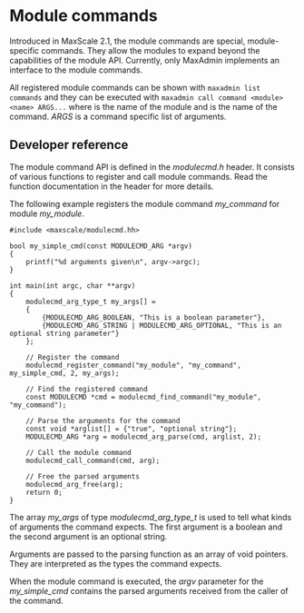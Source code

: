 # Module commands

Introduced in MaxScale 2.1, the module commands are special, module-specific
commands. They allow the modules to expand beyond the capabilities of the module
API. Currently, only MaxAdmin implements an interface to the module commands.

All registered module commands can be shown with `maxadmin list commands` and
they can be executed with `maxadmin call command <module> <name> ARGS...` where
_<module>_ is the name of the module and _<name>_ is the name of the command.
_ARGS_ is a command specific list of arguments.

## Developer reference

The module command API is defined in the _modulecmd.h_ header. It consists of
various functions to register and call module commands. Read the function
documentation in the header for more details.

The following example registers the module command _my_command_ for module
_my_module_.

```
#include <maxscale/modulecmd.hh>

bool my_simple_cmd(const MODULECMD_ARG *argv)
{
    printf("%d arguments given\n", argv->argc);
}

int main(int argc, char **argv)
{
    modulecmd_arg_type_t my_args[] =
    {
        {MODULECMD_ARG_BOOLEAN, "This is a boolean parameter"},
        {MODULECMD_ARG_STRING | MODULECMD_ARG_OPTIONAL, "This is an optional string parameter"}
    };

    // Register the command
    modulecmd_register_command("my_module", "my_command", my_simple_cmd, 2, my_args);

    // Find the registered command
    const MODULECMD *cmd = modulecmd_find_command("my_module", "my_command");

    // Parse the arguments for the command
    const void *arglist[] = {"true", "optional string"};
    MODULECMD_ARG *arg = modulecmd_arg_parse(cmd, arglist, 2);

    // Call the module command
    modulecmd_call_command(cmd, arg);

    // Free the parsed arguments
    modulecmd_arg_free(arg);
    return 0;
}
```

The array _my_args_ of type _modulecmd_arg_type_t_ is used to tell what kinds of
arguments the command expects. The first argument is a boolean and the second
argument is an optional string.

Arguments are passed to the parsing function as an array of void pointers. They
are interpreted as the types the command expects.

When the module command is executed, the _argv_ parameter for the
_my_simple_cmd_ contains the parsed arguments received from the caller of the
command.
